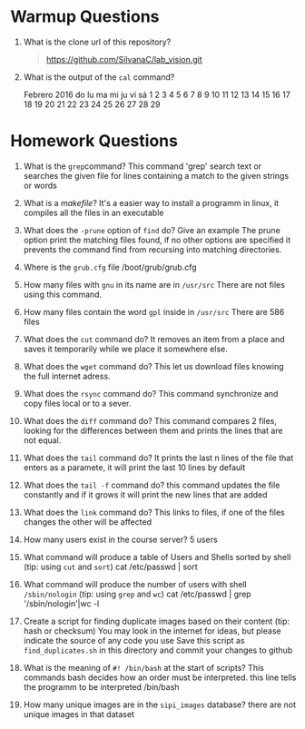 # Warmup Questions

1.  What is the clone url of this repository?
    >   https://github.com/SilvanaC/lab_vision.git

2.  What is the output of the ``cal`` command?

    Febrero 2016
do lu ma mi ju vi sá
1 2 3 4 5 6
7 8 9 10 11 12 13
14 15 16 17 18 19 20
21 22 23 24 25 26 27
28 29

# Homework Questions

1.  What is the ``grep``command?
    This command 'grep' search text or searches the given file for lines containing a match to the given strings or words

2.  What is a *makefile*?
    It's a easier way to install a programm in linux, it compiles all the files in an executable

4.  What does the ``-prune`` option of ``find`` do? Give an example
    The prune option print the matching files found, if no other options are specified it prevents the command find from recursing        into matching directories.

5.  Where is the ``grub.cfg``  file
    /boot/grub/grub.cfg

6.  How many files with ``gnu`` in its name are in ``/usr/src``
    There are not files using this command.

7.  How many files contain the word ``gpl`` inside in ``/usr/src``
    There are 586 files

8.  What does the ``cut`` command do?
    It removes an item from a place and saves it temporarily while we place it somewhere else.

9.  What does the ``wget`` command do?
    This let us download files knowing the full internet adress.

9.  What does the ``rsync`` command do?
    This command synchronize and copy files local or to a sever.

10.  What does the ``diff`` command do?
    This command compares 2 files, looking for the differences between them and prints the lines that are not equal.

10.  What does the ``tail`` command do?
    It prints the last n lines of the file that enters as a paramete, it will print the last 10 lines by default

10.  What does the ``tail -f`` command do?
    this command updates the file constantly and if it grows it will print the new lines that are added

10.  What does the ``link`` command do?
    This links to files, if one of the files changes the other will be affected

11.  How many users exist in the course server?
    5 users

12. What command will produce a table of Users and Shells sorted by shell (tip: using ``cut`` and ``sort``)
    cat /etc/passwd | sort

13. What command will produce the number of users with shell ``/sbin/nologin`` (tip: using ``grep`` and ``wc``)
     cat /etc/passwd | grep '/sbin/nologin'|wc -l

15. Create a script for finding duplicate images based on their content (tip: hash or checksum)
    You may look in the internet for ideas, but please indicate the source of any code you use
    Save this script as ``find_duplicates.sh`` in this directory and commit your changes to github

16. What is the meaning of ``#! /bin/bash`` at the start of scripts?
    This commands bash decides how an order must be interpreted. this line tells the programm to be interpreted /bin/bash

17. How many unique images are in the ``sipi_images`` database?
    there are not unique images in that dataset
    

